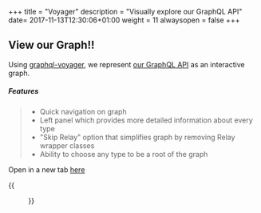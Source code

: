 +++
title = "Voyager"
description = "Visually explore our GraphQL API"
date= 2017-11-13T12:30:06+01:00
weight = 11
alwaysopen = false
+++

## View our Graph!!

Using [graphql-voyager](https://github.com/APIs-guru/graphql-voyager), we represent [our GraphQL API](https://api.travelgatex.com) as an interactive graph.

##### Features
> * Quick navigation on graph
> * Left panel which provides more detailed information about every type
> * "Skip Relay" option that simplifies graph by removing Relay wrapper classes
> * Ability to choose any type to be a root of the graph


Open in a new tab [here](https://api.travelgatex.com/voyager)

{{<figure src="/images/voyager.gif" link="https://api.travelgatex.com/voyager"  alt="travelgateX Schema Documentation">}}
